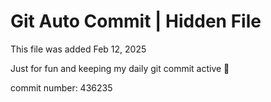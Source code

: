 # Git Auto Commit | Hidden File

This file was added Feb 12, 2025

Just for fun and keeping my daily git commit active 🤪

commit number: 436235

